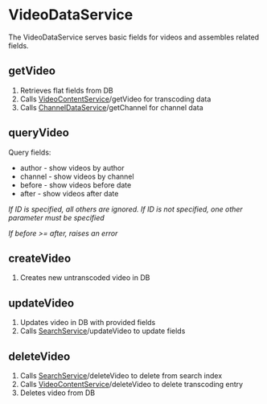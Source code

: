 # VideoDataService

The VideoDataService serves basic fields for videos and assembles related fields.

## getVideo

1. Retrieves flat fields from DB
2. Calls [VideoContentService](../VideoContentService)/getVideo for transcoding data
3. Calls [ChannelDataService](../ChannelDataService)/getChannel for channel data

## queryVideo

Query fields:

-   author - show videos by author
-   channel - show videos by channel
-   before - show videos before date
-   after - show videos after date

_If ID is specified, all others are ignored. If ID is not specified, one other parameter must be specified_

_If before >= after, raises an error_

## createVideo

1. Creates new untranscoded video in DB

## updateVideo

1. Updates video in DB with provided fields
2. Calls [SearchService](../SearchService/README.md)/updateVideo to update fields

## deleteVideo

1. Calls [SearchService](../SearchService/README.md)/deleteVideo to delete from search index
2. Calls [VideoContentService](../VideoContentService)/deleteVideo to delete transcoding entry
3. Deletes video from DB
